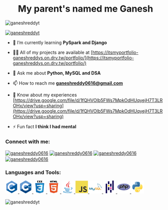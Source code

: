 <h1 align="center">My parent's named me Ganesh</h1>
<p align="left"> <img src="https://komarev.com/ghpvc/?username=ganeshreddyt&label=Profile%20views&color=0e75b6&style=flat" alt="ganeshreddyt" /> </p>

<p align="left"> <a href="https://github.com/ryo-ma/github-profile-trophy"><img src="https://github-profile-trophy.vercel.app/?username=ganeshreddyt" alt="ganeshreddyt" /></a> </p>

- 🌱 I’m currently learning **PySpark and Django**

- 👨‍💻 All of my projects are available at [https://itsmyportfolio-ganeshreddys.on.drv.tw/portfolio/](https://itsmyportfolio-ganeshreddys.on.drv.tw/portfolio/)

- 💬 Ask me about **Python, MySQL and DSA**

- 📫 How to reach me **ganeshreddy0616@gmail.com**

- 📄 Know about my experiences [https://drive.google.com/file/d/1fQHVOlb5FWs7MpkOdHUqyejH7T3LROHx/view?usp=sharing](https://drive.google.com/file/d/1fQHVOlb5FWs7MpkOdHUqyejH7T3LROHx/view?usp=sharing)

- ⚡ Fun fact **I think I had mental**

<h3 align="left">Connect with me:</h3>
<p align="left">
<a href="https://linkedin.com/in/ganeshreddy0616" target="blank"><img align="center" src="https://raw.githubusercontent.com/rahuldkjain/github-profile-readme-generator/master/src/images/icons/Social/linked-in-alt.svg" alt="ganeshreddy0616" height="30" width="40" /></a>
<a href="https://www.hackerrank.com/ganeshreddy0616" target="blank"><img align="center" src="https://raw.githubusercontent.com/rahuldkjain/github-profile-readme-generator/master/src/images/icons/Social/hackerrank.svg" alt="ganeshreddy0616" height="30" width="40" /></a>
<a href="https://www.leetcode.com/ganeshreddy0616" target="blank"><img align="center" src="https://raw.githubusercontent.com/rahuldkjain/github-profile-readme-generator/master/src/images/icons/Social/leet-code.svg" alt="ganeshreddy0616" height="30" width="40" /></a>
<a href="https://auth.geeksforgeeks.org/user/ganeshreddy0616" target="blank"><img align="center" src="https://raw.githubusercontent.com/rahuldkjain/github-profile-readme-generator/master/src/images/icons/Social/geeks-for-geeks.svg" alt="ganeshreddy0616" height="30" width="40" /></a>
</p>

<h3 align="left">Languages and Tools:</h3>
<p align="left"> <a href="https://www.cprogramming.com/" target="_blank" rel="noreferrer"> <img src="https://raw.githubusercontent.com/devicons/devicon/master/icons/c/c-original.svg" alt="c" width="40" height="40"/> </a> <a href="https://www.w3schools.com/cpp/" target="_blank" rel="noreferrer"> <img src="https://raw.githubusercontent.com/devicons/devicon/master/icons/cplusplus/cplusplus-original.svg" alt="cplusplus" width="40" height="40"/> </a> <a href="https://www.w3schools.com/css/" target="_blank" rel="noreferrer"> <img src="https://raw.githubusercontent.com/devicons/devicon/master/icons/css3/css3-original-wordmark.svg" alt="css3" width="40" height="40"/> </a> <a href="https://www.w3.org/html/" target="_blank" rel="noreferrer"> <img src="https://raw.githubusercontent.com/devicons/devicon/master/icons/html5/html5-original-wordmark.svg" alt="html5" width="40" height="40"/> </a> <a href="https://www.java.com" target="_blank" rel="noreferrer"> <img src="https://raw.githubusercontent.com/devicons/devicon/master/icons/java/java-original.svg" alt="java" width="40" height="40"/> </a> <a href="https://developer.mozilla.org/en-US/docs/Web/JavaScript" target="_blank" rel="noreferrer"> <img src="https://raw.githubusercontent.com/devicons/devicon/master/icons/javascript/javascript-original.svg" alt="javascript" width="40" height="40"/> </a> <a href="https://www.mysql.com/" target="_blank" rel="noreferrer"> <img src="https://raw.githubusercontent.com/devicons/devicon/master/icons/mysql/mysql-original-wordmark.svg" alt="mysql" width="40" height="40"/> </a> <a href="https://pandas.pydata.org/" target="_blank" rel="noreferrer"> <img src="https://raw.githubusercontent.com/devicons/devicon/2ae2a900d2f041da66e950e4d48052658d850630/icons/pandas/pandas-original.svg" alt="pandas" width="40" height="40"/> </a> <a href="https://www.php.net" target="_blank" rel="noreferrer"> <img src="https://raw.githubusercontent.com/devicons/devicon/master/icons/php/php-original.svg" alt="php" width="40" height="40"/> </a> <a href="https://www.python.org" target="_blank" rel="noreferrer"> <img src="https://raw.githubusercontent.com/devicons/devicon/master/icons/python/python-original.svg" alt="python" width="40" height="40"/> </a> </p>

<p><img align="center" src="https://github-readme-stats.vercel.app/api/top-langs?username=ganeshreddyt&show_icons=true&locale=en&layout=compact" alt="ganeshreddyt" /></p>
